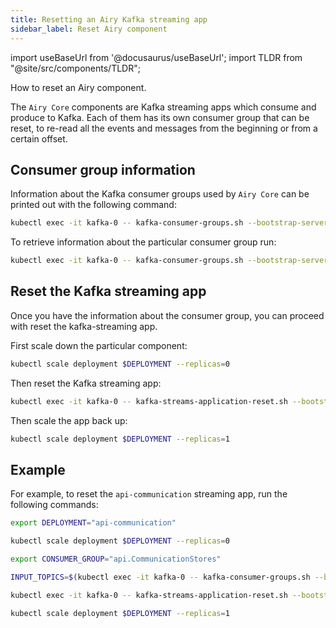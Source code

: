 ```yaml
---
title: Resetting an Airy Kafka streaming app
sidebar_label: Reset Airy component
---
```


import useBaseUrl from '@docusaurus/useBaseUrl';
import TLDR from "@site/src/components/TLDR";

<TLDR>
How to reset an Airy component.
</TLDR>

The `Airy Core` components are Kafka streaming apps which consume and produce to Kafka. Each of them has its own consumer group that can be reset, to re-read all the events and messages from the beginning or from a certain offset.

## Consumer group information

Information about the Kafka consumer groups used by `Airy Core` can be printed out with the following command:

```sh
kubectl exec -it kafka-0 -- kafka-consumer-groups.sh --bootstrap-server kafka-headless:9092 --list
```

To retrieve information about the particular consumer group run:

```sh
kubectl exec -it kafka-0 -- kafka-consumer-groups.sh --bootstrap-server kafka-headless:9092 --describe --group $CONSUMER_GROUP | grep -v TOPIC | grep -v "Consumer group" | awk '{ print $2; }' | sort | uniq | grep -v repartition | grep -v KTABLE | tr "\n" "," | sed 's/,$/\n/g' | sed 's/^,//g'
```

## Reset the Kafka streaming app

Once you have the information about the consumer group, you can proceed with reset the kafka-streaming app.

First scale down the particular component:

```sh
kubectl scale deployment $DEPLOYMENT --replicas=0
```

Then reset the Kafka streaming app:

```sh
kubectl exec -it kafka-0 -- kafka-streams-application-reset.sh --bootstrap-servers kafka-headless:9092  --application-id $CONSUMER_GROUPS  --to-earliest --input-topics $INPUT_TOPICS
```

Then scale the app back up:

```sh
kubectl scale deployment $DEPLOYMENT --replicas=1
```

## Example

For example, to reset the `api-communication` streaming app, run the following commands:

```sh
export DEPLOYMENT="api-communication"
```

```sh
kubectl scale deployment $DEPLOYMENT --replicas=0
```

```sh
export CONSUMER_GROUP="api.CommunicationStores"
```

```sh
INPUT_TOPICS=$(kubectl exec -it kafka-0 -- kafka-consumer-groups.sh --bootstrap-server kafka-headless:9092 --describe --group $CONSUMER_GROUP | grep -v TOPIC | grep -v "Consumer group" | awk '{ print $2; }' | sort | uniq | grep -v repartition | grep -v KTABLE | tr "\n" "," | sed 's/,$/\n/g' | sed 's/^,//g')
```

```sh
kubectl exec -it kafka-0 -- kafka-streams-application-reset.sh --bootstrap-servers kafka-headless:9092  --application-id $CONSUMER_GROUP  --to-earliest --input-topics $INPUT_TOPICS
```

```sh
kubectl scale deployment $DEPLOYMENT --replicas=1
```
